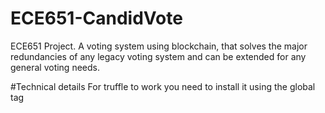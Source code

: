 # ECE651-CandidVote

ECE651 Project. A voting system using blockchain, that solves the major redundancies of any legacy voting system and can be extended for any general voting needs. 

#Technical details
For truffle to work you need to install it using the global tag 
